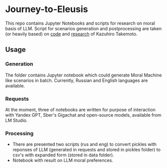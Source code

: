 # Journey-to-Eleusis

This repo contains Jupyter Notebooks and scripts for research on moral basis of LLM. 
Script for scenarios generation and postprocessing are taken (or heavily based) on [code](https://github.com/kztakemoto/mmllm) and [research](https://doi.org/10.1098/rsos.231393) of Kazuhiro Takemoto.

## Usage

### Generation
The folder contains Jupyter notebook which could generate Moral Machine like scenarios in batch. Currently, Russian and English languages are available.
### Requests 
At the moment, three of notebooks are written for purpose of interaction with Yandex GPT, Sber's Gigachat and open-source models, available from LM Studio.
### Processing
- There are presented two scripts (rus and eng) to convert pickles with reponses of LLM (generated in requests and stored in pickles folder) to csv's with expanded form (stored in data folder).
- Notebook with result on LLM moral preferences.
